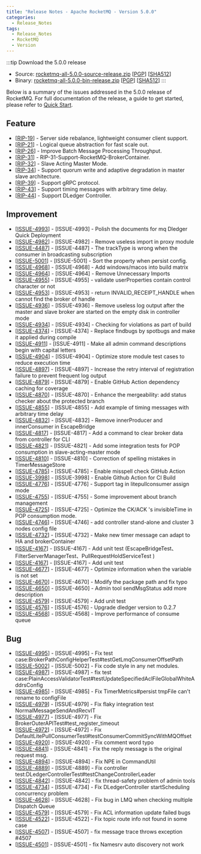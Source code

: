 ```yaml
---
title: "Release Notes - Apache RocketMQ - Version 5.0.0"
categories:
  - Release_Notes
tags:
  - Release_Notes
  - RocketMQ
  - Version
---
```


:::tip    Download the 5.0.0 release
- Source: [rocketmq-all-5.0.0-source-release.zip](https://www.apache.org/dyn/closer.cgi?path=rocketmq/5.0.0/rocketmq-all-5.0.0-source-release.zip) [[PGP](https://www.apache.org/dist/rocketmq/5.0.0/rocketmq-all-5.0.0-source-release.zip.asc)] [[SHA512](https://www.apache.org/dist/rocketmq/5.0.0/rocketmq-all-5.0.0-source-release.zip.sha512)]
- Binary: [rocketmq-all-5.0.0-bin-release.zip](https://www.apache.org/dyn/closer.cgi?path=rocketmq/5.0.0/rocketmq-all-5.0.0-bin-release.zip) [[PGP](https://www.apache.org/dist/rocketmq/5.0.0/rocketmq-all-5.0.0-bin-release.zip.asc)] [[SHA512](https://www.apache.org/dist/rocketmq/5.0.0/rocketmq-all-5.0.0-bin-release.zip.sha512)]
:::
<!--truncate-->

Below is a summary of the issues addressed in the 5.0.0 release of RocketMQ. For full documentation of the release, a guide to get started, please refer to <a href='/docs/quickStart/02quickstart/'>Quick Start</a>.
## Feature
<ul>
<li>[<a href='https://github.com/apache/rocketmq/wiki/%5BRIP-19%5D-Server-side-rebalance,--lightweight-consumer-client-support'>RIP-19</a>] -  Server side rebalance, lightweight consumer client support.
</li>
<li>[<a href='https://github.com/apache/rocketmq/wiki/RIP-21-logical-queue-abstraction-for-static-topic-and-fast-scale-out'>RIP-21</a>] -  Logical queue abstraction for fast scale out.
</li>
<li>[<a href='https://github.com/apache/rocketmq/wiki/RIP-26-Improve-Batch-Message-Processing-Throughput'>RIP-26</a>] - Improve Batch Message Processing Throughput.
</li>
<li>[<a href='https://github.com/apache/rocketmq/wiki/RIP-31-Support-RocketMQ-BrokerContainer'>RIP-31</a>] - RIP-31-Support-RocketMQ-BrokerContainer.
</li>
<li>[<a href='https://github.com/apache/rocketmq/wiki/RIP-32-Slave-Acting-Master-Mode'>RIP-32</a>] - Slave Acting Master Mode.
</li>
<li>[<a href='https://github.com/apache/rocketmq/wiki/RIP-34-Support-quorum-write-and-adaptive-degradation-in-master-slave-architecture'>RIP-34</a>] - Support quorum write and adaptive degradation in master slave architecture.
</li>
<li>[<a href='https://shimo.im/docs/gXqmeEPYgdUw5bqo'>RIP-39</a>] - Support gRPC protocol.
</li>
<li>[<a href='https://shimo.im/docs/gXqme9PKKpIeD7qo/read'>RIP-43</a>] - Support timing messages with arbitrary time delay.
</li>


<li>[<a href='https://github.com/apache/rocketmq/wiki/RIP-44-Support-DLedger-Controller'>RIP-44</a>] - Support DLedger Controller.
</li>
</ul>

## Improvement

<ul>
<li>[<a href='https://github.com/apache/rocketmq/issues/4993'>ISSUE-4993</a>] - [ISSUE-4993] - Polish the documents for mq Dledger Quick Deployment</li>
<li>[<a href='https://github.com/apache/rocketmq/issues/4982'>ISSUE-4982</a>] - [ISSUE-4982] - Remove useless import in proxy module</li>
<li>[<a href='https://github.com/apache/rocketmq/issues/4487'>ISSUE-4487</a>] - [ISSUE-4487] - The trackType is wrong when the consumer in broadcasting subscription</li>
<li>[<a href='https://github.com/apache/rocketmq/issues/5001'>ISSUE-5001</a>] - [ISSUE-5001] - Sort the property when persist config.</li>
<li>[<a href='https://github.com/apache/rocketmq/issues/4968'>ISSUE-4968</a>] - [ISSUE-4968] - Add windows/macos into build matrix</li>
<li>[<a href='https://github.com/apache/rocketmq/issues/4964'>ISSUE-4964</a>] - [ISSUE-4964] - Remove Unnecessary Imports</li>
<li>[<a href='https://github.com/apache/rocketmq/issues/4955'>ISSUE-4955</a>] - [ISSUE-4955] - validate userProperties contain control character or not</li>
<li>[<a href='https://github.com/apache/rocketmq/issues/4953'>ISSUE-4953</a>] - [ISSUE-4953] - return INVALID_RECEIPT_HANDLE when cannot find the broker of handle</li>
<li>[<a href='https://github.com/apache/rocketmq/issues/4936'>ISSUE-4936</a>] - [ISSUE-4936] - Remove useless log output after the master and slave broker are started on the empty disk in controller mode</li>
<li>[<a href='https://github.com/apache/rocketmq/issues/4934'>ISSUE-4934</a>] - [ISSUE-4934] - Checking for violations as part of build</li>
<li>[<a href='https://github.com/apache/rocketmq/issues/4374'>ISSUE-4374</a>] - [ISSUE-4374] - Replace findbugs by spotbugs and make it applied during compile</li>
<li>[<a href='https://github.com/apache/rocketmq/issues/4911'>ISSUE-4911</a>] - [ISSUE-4911] - Make all admin command descriptions begin with capital letters</li>
<li>[<a href='https://github.com/apache/rocketmq/issues/4904'>ISSUE-4904</a>] - [ISSUE-4904] - Optimize store module test cases to reduce execution time</li>
<li>[<a href='https://github.com/apache/rocketmq/issues/4897'>ISSUE-4897</a>] - [ISSUE-4897] - Increase the retry interval of registration failure to prevent frequent log output</li>
<li>[<a href='https://github.com/apache/rocketmq/issues/4879'>ISSUE-4879</a>] - [ISSUE-4879] - Enable GitHub Action dependency caching for coverage</li>
<li>[<a href='https://github.com/apache/rocketmq/issues/4870'>ISSUE-4870</a>] - [ISSUE-4870] - Enhance the mergeability: add status checker about the protected branch</li>
<li>[<a href='https://github.com/apache/rocketmq/issues/4855'>ISSUE-4855</a>] - [ISSUE-4855] - Add example of timing messages with arbitrary time delay</li>
<li>[<a href='https://github.com/apache/rocketmq/issues/4832'>ISSUE-4832</a>] - [ISSUE-4832] - Remove innerProducer and innerConsumer in EscapeBridge</li>
<li>[<a href='https://github.com/apache/rocketmq/issues/4817'>ISSUE-4817</a>] - [ISSUE-4817] - Add a command to clear broker data from controller for CLI</li>
<li>[<a href='https://github.com/apache/rocketmq/issues/4821'>ISSUE-4821</a>] - [ISSUE-4821] - Add some integration tests for POP consumption in slave-acting-master mode</li>
<li>[<a href='https://github.com/apache/rocketmq/issues/4810'>ISSUE-4810</a>] - [ISSUE-4810] - Correction of spelling mistakes in TimerMessageStore</li>
<li>[<a href='https://github.com/apache/rocketmq/issues/4785'>ISSUE-4785</a>] - [ISSUE-4785] - Enable misspell check GitHub Action</li>
<li>[<a href='https://github.com/apache/rocketmq/issues/3998'>ISSUE-3998</a>] - [ISSUE-3998] - Enable Github Action for CI Build</li>
<li>[<a href='https://github.com/apache/rocketmq/issues/4776'>ISSUE-4776</a>] - [ISSUE-4776] - Support tag in litepullconsumer assign mode</li>
<li>[<a href='https://github.com/apache/rocketmq/issues/4755'>ISSUE-4755</a>] - [ISSUE-4755] - Some improvement about branch management</li>
<li>[<a href='https://github.com/apache/rocketmq/issues/4725'>ISSUE-4725</a>] - [ISSUE-4725] - Optimize the CK/ACK 's invisibleTime in POP consumption mode.</li>
<li>[<a href='https://github.com/apache/rocketmq/issues/4746'>ISSUE-4746</a>] - [ISSUE-4746] - add controller stand-alone and cluster 3 nodes config file</li>
<li>[<a href='https://github.com/apache/rocketmq/issues/4732'>ISSUE-4732</a>] - [ISSUE-4732] - Make new timer message can adapt to HA and brokerContainer</li>
<li>[<a href='https://github.com/apache/rocketmq/issues/4167'>ISSUE-4167</a>] - [ISSUE-4167] - Add unit test (EscapeBridgeTest、FilterServerManagerTest、PullRequestHoldServiceTest )</li>
<li>[<a href='https://github.com/apache/rocketmq/issues/4167'>ISSUE-4167</a>] - [ISSUE-4167] - Add unit test</li>
<li>[<a href='https://github.com/apache/rocketmq/issues/4677'>ISSUE-4677</a>] - [ISSUE-4677] - Optimize information when the variable is not set</li>
<li>[<a href='https://github.com/apache/rocketmq/issues/4670'>ISSUE-4670</a>] - [ISSUE-4670] - Modify the package path and fix typo</li>
<li>[<a href='https://github.com/apache/rocketmq/issues/4650'>ISSUE-4650</a>] - [ISSUE-4650] - Admin tool sendMsgStatus add more description</li>
<li>[<a href='https://github.com/apache/rocketmq/issues/4579'>ISSUE-4579</a>] - [ISSUE-4579] - Add unit test</li>
<li>[<a href='https://github.com/apache/rocketmq/issues/4576'>ISSUE-4576</a>] - [ISSUE-4576] - Upgrade dledger version to 0.2.7</li>
<li>[<a href='https://github.com/apache/rocketmq/issues/4568'>ISSUE-4568</a>] - [ISSUE-4568] - Improve performance of consume queue</li>
</ul>

## Bug
<ul>
<li>[<a href='https://github.com/apache/rocketmq/issues/4995'>ISSUE-4995</a>] - [ISSUE-4995] - Fix test case:BrokerPathConfigHelperTest#testGetLmqConsumerOffsetPath</li>
<li>[<a href='https://github.com/apache/rocketmq/issues/5002'>ISSUE-5002</a>] - [ISSUE-5002] - Fix code style in any net modules.</li>
<li>[<a href='https://github.com/apache/rocketmq/issues/4987'>ISSUE-4987</a>] - [ISSUE-4987] - fix test case:PlainAccessValidatorTest#testUpdateSpecifiedAclFileGlobalWhiteAddrsConfig</li>
<li>[<a href='https://github.com/apache/rocketmq/issues/4985'>ISSUE-4985</a>] - [ISSUE-4985] - Fix TimerMetrics#persist tmpFile can't rename to configFile</li>
<li>[<a href='https://github.com/apache/rocketmq/issues/4979'>ISSUE-4979</a>] - [ISSUE-4979] - Fix flaky integration test NormalMessageSendAndRecvIT</li>
<li>[<a href='https://github.com/apache/rocketmq/issues/4977'>ISSUE-4977</a>] - [ISSUE-4977] - Fix BrokerOuterAPITest#test_register_timeout</li>
<li>[<a href='https://github.com/apache/rocketmq/issues/4972'>ISSUE-4972</a>] - [ISSUE-4972] - Fix DefaultLitePullConsumerTest#testConsumerCommitSyncWithMQOffset</li>
<li>[<a href='https://github.com/apache/rocketmq/issues/4920'>ISSUE-4920</a>] - [ISSUE-4920] - Fix comment word typo</li>
<li>[<a href='https://github.com/apache/rocketmq/issues/4841'>ISSUE-4841</a>] - [ISSUE-4841] - Fix the reply message is the original request msg.</li>
<li>[<a href='https://github.com/apache/rocketmq/issues/4894'>ISSUE-4894</a>] - [ISSUE-4894] - Fix NPE in CommandUtil</li>
<li>[<a href='https://github.com/apache/rocketmq/issues/4889'>ISSUE-4889</a>] - [ISSUE-4889] - Fix controller test:DLedgerControllerTest#testChangeControllerLeader</li>
<li>[<a href='https://github.com/apache/rocketmq/issues/4842'>ISSUE-4842</a>] - [ISSUE-4842] - fix thread-safety problem of admin tools</li>
<li>[<a href='https://github.com/apache/rocketmq/issues/4734'>ISSUE-4734</a>] - [ISSUE-4734] - Fix DLedgerController startScheduling concurrency problem</li>
<li>[<a href='https://github.com/apache/rocketmq/issues/4628'>ISSUE-4628</a>] - [ISSUE-4628] - Fix bug in LMQ when checking multiple Dispatch Queue</li>
<li>[<a href='https://github.com/apache/rocketmq/issues/4579'>ISSUE-4579</a>] - [ISSUE-4579] - Fix ACL information update failed bugs</li>
<li>[<a href='https://github.com/apache/rocketmq/issues/4522'>ISSUE-4522</a>] - [ISSUE-4522] - Fix topic route info not found in some case</li>
<li>[<a href='https://github.com/apache/rocketmq/issues/4507'>ISSUE-4507</a>] - [ISSUE-4507] - fix message trace throws exception #4507</li>
<li>[<a href='https://github.com/apache/rocketmq/issues/4501'>ISSUE-4501</a>] - [ISSUE-4501] - fix Namesrv auto discovery not work</li>

</ul>
